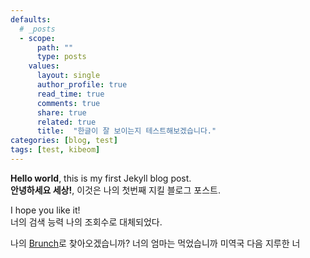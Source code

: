 ```yaml
---
defaults:
  # _posts
  - scope:
      path: ""
      type: posts
    values:
      layout: single
      author_profile: true
      read_time: true
      comments: true
      share: true
      related: true
      title:  "한글이 잘 보이는지 테스트해보겠습니다."
categories: [blog, test]
tags: [test, kibeom]
---
```


**Hello world**, this is my first Jekyll blog post. <br>
**안녕하세요 세상!**, 이것은 나의 첫번째 지킬 블로그 포스트.

I hope you like it! <br>
너의 검색 능력 나의 조회수로 대체되었다.

나의 [Brunch]로 찾아오겠습니까? 너의 엄마는 먹었습니까 미역국 다음 지루한 너

[Brunch]: (https://www.brunch.co.kr/@kakibom)
